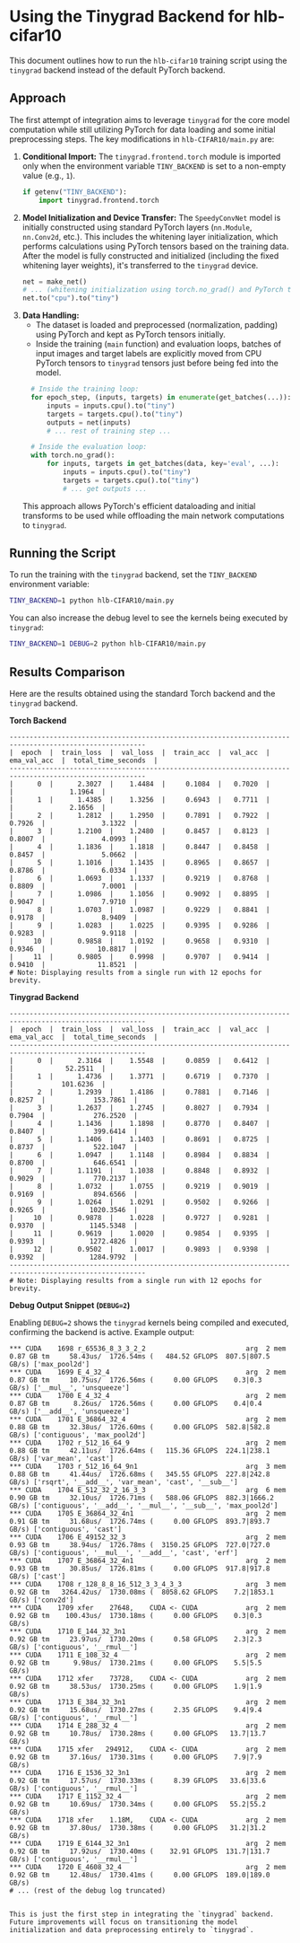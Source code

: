 # Using the Tinygrad Backend for hlb-cifar10

This document outlines how to run the `hlb-cifar10` training script using the `tinygrad` backend instead of the default PyTorch backend.

## Approach

The first attempt of integration aims to leverage `tinygrad` for the core model computation while still utilizing PyTorch for data loading and some initial preprocessing steps. The key modifications in `hlb-CIFAR10/main.py` are:

1.  **Conditional Import:** The `tinygrad.frontend.torch` module is imported only when the environment variable `TINY_BACKEND` is set to a non-empty value (e.g., `1`).
    ```python
    if getenv("TINY_BACKEND"):
        import tinygrad.frontend.torch
    ```
2.  **Model Initialization and Device Transfer:** The `SpeedyConvNet` model is initially constructed using standard PyTorch layers (`nn.Module`, `nn.Conv2d`, etc.). This includes the whitening layer initialization, which performs calculations using PyTorch tensors based on the training data. After the model is fully constructed and initialized (including the fixed whitening layer weights), it's transferred to the `tinygrad` device.
    ```python
    net = make_net()
    # ... (whitening initialization using torch.no_grad() and PyTorch tensors) ...
    net.to("cpu").to("tiny")
    ```
3.  **Data Handling:**
    *   The dataset is loaded and preprocessed (normalization, padding) using PyTorch and kept as PyTorch tensors initially.
    *   Inside the training (`main` function) and evaluation loops, batches of input images and target labels are explicitly moved from CPU PyTorch tensors to `tinygrad` tensors just before being fed into the model.
    ```python
      # Inside the training loop:
      for epoch_step, (inputs, targets) in enumerate(get_batches(...)):
          inputs = inputs.cpu().to("tiny")
          targets = targets.cpu().to("tiny")
          outputs = net(inputs)
          # ... rest of training step ...

      # Inside the evaluation loop:
      with torch.no_grad():
          for inputs, targets in get_batches(data, key='eval', ...):
              inputs = inputs.cpu().to("tiny")
              targets = targets.cpu().to("tiny")
              # ... get outputs ...
    ```
    This approach allows PyTorch's efficient dataloading and initial transforms to be used while offloading the main network computations to `tinygrad`.

## Running the Script

To run the training with the `tinygrad` backend, set the `TINY_BACKEND` environment variable:

```bash
TINY_BACKEND=1 python hlb-CIFAR10/main.py
```

You can also increase the debug level to see the kernels being executed by `tinygrad`:

```bash
TINY_BACKEND=1 DEBUG=2 python hlb-CIFAR10/main.py
```

## Results Comparison

Here are the results obtained using the standard Torch backend and the `tinygrad` backend.

**Torch Backend**
```
--------------------------------------------------------------------------------------------------------
|  epoch  |  train_loss  |  val_loss  |  train_acc  |  val_acc  |  ema_val_acc  |  total_time_seconds  |
--------------------------------------------------------------------------------------------------------
|      0  |      2.3027  |    1.4484  |     0.1084  |   0.7020  |               |              1.1964  |
|      1  |      1.4385  |    1.3256  |     0.6943  |   0.7711  |               |              2.1656  |
|      2  |      1.2812  |    1.2950  |     0.7891  |   0.7922  |       0.7926  |              3.1322  |
|      3  |      1.2100  |    1.2480  |     0.8457  |   0.8123  |       0.8007  |              4.0993  |
|      4  |      1.1836  |    1.1818  |     0.8447  |   0.8458  |       0.8457  |              5.0662  |
|      5  |      1.1016  |    1.1435  |     0.8965  |   0.8657  |       0.8786  |              6.0334  |
|      6  |      1.0693  |    1.1337  |     0.9219  |   0.8768  |       0.8809  |              7.0001  |
|      7  |      1.0986  |    1.1056  |     0.9092  |   0.8895  |       0.9047  |              7.9710  |
|      8  |      1.0703  |    1.0987  |     0.9229  |   0.8841  |       0.9178  |              8.9409  |
|      9  |      1.0283  |    1.0225  |     0.9395  |   0.9286  |       0.9283  |              9.9118  |
|     10  |      0.9858  |    1.0192  |     0.9658  |   0.9310  |       0.9346  |             10.8817  |
|     11  |      0.9805  |    0.9998  |     0.9707  |   0.9414  |       0.9410  |             11.8521  |
# Note: Displaying results from a single run with 12 epochs for brevity.
```

**Tinygrad Backend**
```
--------------------------------------------------------------------------------------------------------
|  epoch  |  train_loss  |  val_loss  |  train_acc  |  val_acc  |  ema_val_acc  |  total_time_seconds  |
--------------------------------------------------------------------------------------------------------
|      0  |      2.3164  |    1.5548  |     0.0859  |   0.6412  |               |             52.2511  |
|      1  |      1.4736  |    1.3771  |     0.6719  |   0.7370  |               |            101.6236  |
|      2  |      1.2939  |    1.4186  |     0.7881  |   0.7146  |       0.8257  |            153.7861  |
|      3  |      1.2637  |    1.2745  |     0.8027  |   0.7934  |       0.7904  |            276.2520  |
|      4  |      1.1436  |    1.1898  |     0.8770  |   0.8407  |       0.8407  |            399.6414  |
|      5  |      1.1406  |    1.1403  |     0.8691  |   0.8725  |       0.8737  |            522.1047  |
|      6  |      1.0947  |    1.1148  |     0.8984  |   0.8834  |       0.8700  |            646.6541  |
|      7  |      1.1191  |    1.1038  |     0.8848  |   0.8932  |       0.9029  |            770.2137  |
|      8  |      1.0732  |    1.0755  |     0.9219  |   0.9019  |       0.9169  |            894.6566  |
|      9  |      1.0264  |    1.0291  |     0.9502  |   0.9266  |       0.9265  |           1020.3546  |
|     10  |      0.9878  |    1.0228  |     0.9727  |   0.9281  |       0.9370  |           1145.5348  |
|     11  |      0.9619  |    1.0020  |     0.9854  |   0.9395  |       0.9393  |           1272.4826  |
|     12  |      0.9502  |    1.0017  |     0.9893  |   0.9398  |       0.9392  |           1284.9792  |
--------------------------------------------------------------------------------------------------------
# Note: Displaying results from a single run with 12 epochs for brevity.
```

**Debug Output Snippet (`DEBUG=2`)**

Enabling `DEBUG=2` shows the `tinygrad` kernels being compiled and executed, confirming the backend is active. Example output:
```
*** CUDA    1698 r_65536_8_3_3_2_2                         arg  2 mem  0.87 GB tm     58.43us/  1726.54ms (   484.52 GFLOPS  807.5|807.5   GB/s) ['max_pool2d']
*** CUDA    1699 E_4_32_4                                  arg  2 mem  0.87 GB tm     10.75us/  1726.56ms (     0.00 GFLOPS    0.3|0.3     GB/s) ['__mul__', 'unsqueeze']
*** CUDA    1700 E_4_32_4                                  arg  2 mem  0.87 GB tm      8.26us/  1726.56ms (     0.00 GFLOPS    0.4|0.4     GB/s) ['__add__', 'unsqueeze']
*** CUDA    1701 E_36864_32_4                              arg  2 mem  0.88 GB tm     32.38us/  1726.60ms (     0.00 GFLOPS  582.8|582.8   GB/s) ['contiguous', 'max_pool2d']
*** CUDA    1702 r_512_16_64_9                             arg  2 mem  0.88 GB tm     42.11us/  1726.64ms (   115.36 GFLOPS  224.1|238.1   GB/s) ['var_mean', 'cast']
*** CUDA    1703 r_512_16_64_9n1                           arg  3 mem  0.88 GB tm     41.44us/  1726.68ms (   345.55 GFLOPS  227.8|242.8   GB/s) ['rsqrt', '__add__', 'var_mean', 'cast', '__sub__']
*** CUDA    1704 E_512_32_2_16_3_3                         arg  6 mem  0.90 GB tm     32.10us/  1726.71ms (   588.06 GFLOPS  882.3|1666.2  GB/s) ['contiguous', '__add__', '__mul__', '__sub__', 'max_pool2d']
*** CUDA    1705 E_36864_32_4n1                            arg  2 mem  0.91 GB tm     31.68us/  1726.74ms (     0.00 GFLOPS  893.7|893.7   GB/s) ['contiguous', 'cast']
*** CUDA    1706 E_49152_32_3                              arg  2 mem  0.93 GB tm     38.94us/  1726.78ms (  3150.25 GFLOPS  727.0|727.0   GB/s) ['contiguous', '__mul__', '__add__', 'cast', 'erf']
*** CUDA    1707 E_36864_32_4n1                            arg  2 mem  0.93 GB tm     30.85us/  1726.81ms (     0.00 GFLOPS  917.8|917.8   GB/s) ['cast']
*** CUDA    1708 r_128_8_8_16_512_3_3_4_3_3                arg  3 mem  0.92 GB tm   3264.42us/  1730.08ms (  8058.62 GFLOPS    7.2|1853.1  GB/s) ['conv2d']
*** CUDA    1709 xfer    27648,    CUDA <- CUDA            arg  2 mem  0.92 GB tm    100.43us/  1730.18ms (     0.00 GFLOPS    0.3|0.3     GB/s)
*** CUDA    1710 E_144_32_3n1                              arg  2 mem  0.92 GB tm     23.97us/  1730.20ms (     0.58 GFLOPS    2.3|2.3     GB/s) ['contiguous', '__rmul__']
*** CUDA    1711 E_108_32_4                                arg  2 mem  0.92 GB tm      9.98us/  1730.21ms (     0.00 GFLOPS    5.5|5.5     GB/s)
*** CUDA    1712 xfer    73728,    CUDA <- CUDA            arg  2 mem  0.92 GB tm     38.53us/  1730.25ms (     0.00 GFLOPS    1.9|1.9     GB/s)
*** CUDA    1713 E_384_32_3n1                              arg  2 mem  0.92 GB tm     15.68us/  1730.27ms (     2.35 GFLOPS    9.4|9.4     GB/s) ['contiguous', '__rmul__']
*** CUDA    1714 E_288_32_4                                arg  2 mem  0.92 GB tm     10.78us/  1730.28ms (     0.00 GFLOPS   13.7|13.7    GB/s)
*** CUDA    1715 xfer   294912,    CUDA <- CUDA            arg  2 mem  0.92 GB tm     37.16us/  1730.31ms (     0.00 GFLOPS    7.9|7.9     GB/s)
*** CUDA    1716 E_1536_32_3n1                             arg  2 mem  0.92 GB tm     17.57us/  1730.33ms (     8.39 GFLOPS   33.6|33.6    GB/s) ['contiguous', '__rmul__']
*** CUDA    1717 E_1152_32_4                               arg  2 mem  0.92 GB tm     10.69us/  1730.34ms (     0.00 GFLOPS   55.2|55.2    GB/s)
*** CUDA    1718 xfer    1.18M,    CUDA <- CUDA            arg  2 mem  0.92 GB tm     37.80us/  1730.38ms (     0.00 GFLOPS   31.2|31.2    GB/s)
*** CUDA    1719 E_6144_32_3n1                             arg  2 mem  0.92 GB tm     17.92us/  1730.40ms (    32.91 GFLOPS  131.7|131.7   GB/s) ['contiguous', '__rmul__']
*** CUDA    1720 E_4608_32_4                               arg  2 mem  0.92 GB tm     12.48us/  1730.41ms (     0.00 GFLOPS  189.0|189.0   GB/s)
# ... (rest of the debug log truncated)


This is just the first step in integrating the `tinygrad` backend. Future improvements will focus on transitioning the model initialization and data preprocessing entirely to `tinygrad`.
